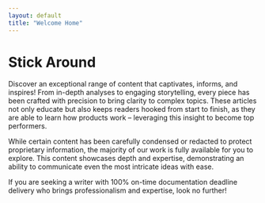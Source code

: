 ```yaml
---
layout: default
title: "Welcome Home"
---
```

# Stick Around
Discover an exceptional range of content that captivates, informs, and inspires! From in-depth analyses to engaging storytelling, every piece has been crafted with precision to bring clarity to complex topics. These articles not only educate but also keeps readers hooked from start to finish, as they are able to learn how products work – leveraging this insight to become top performers.

While certain content has been carefully condensed or redacted to protect proprietary information, the majority of our work is fully available for you to explore. This content showcases depth and expertise, demonstrating an ability to communicate even the most intricate ideas with ease.

If you are seeking a writer with 100% on-time documentation deadline delivery who brings professionalism and expertise, look no further!
